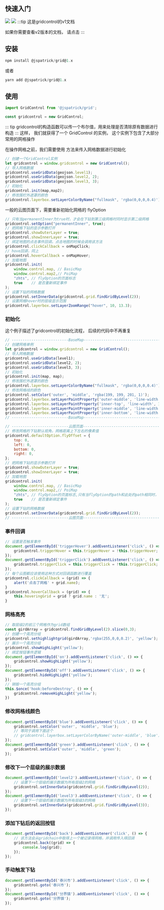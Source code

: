 ## 快速入门
![](https://img.shields.io/npm/v/@jspatrick/grid/latest)
![](https://badgen.net/npm/dw/@jspatrick/grid)
:::tip
这是gridcontrol的v1文档

如果你需要查看v2版本的文档，
请点击
<Href value="这里" path="/v2.x/" /> 
:::

## 安装

```javascript
npm install @jspatrick/grid@1.x
```
或者
```javascript
yarn add @jspatrick/grid@1.x
```

## 使用
```javascript
import GridControl from '@jspatrick/grid';

const gridcontrol = new GridControl;
```
::: tip
gridcontrol的构造函数可以传一个布尔值，用来处理是否清除原有数据进行构造
:::
这样， 我们就获得了一个 GridControl 的实例，
这个实例下包含了大部分常用的网格操作

在操作网格之前，我们需要使用 
<Href value="useGridData" path="/v1.x/Variable.html#usegriddata" /> 
方法来传入网格数据进行初始化
```javascript
// 创建一个GridControl实例
let gridcontrol = window.gridcontrol = new GridControl();
// 导入网格数据
gridcontrol.useGridData(geojson.level1);
gridcontrol.useGridData(geojson.level2, 2);
gridcontrol.useGridData(geojson.level3, 3);
// 初始化
gridcontrol.init(map,map2);
// 修改围栏外遮罩的颜色
gridcontrol.layerbox.setLayerColorByName("fullmask", 'rgba(0,0,0,0.4)');
```
一般的云图页面下，需要重新初始化网格的 flyOption
```javascript
// 只有当permanentInner为true时，才会在下钻到第三级网格时同时显示第二级网格
gridcontrol.setOption("permanentInner", true);
// 把网格下钻的显示参数打开
gridcontrol.showOuterLayer = true;
gridcontrol.showInnerLayer = true;
// 绑定地图的点击事件回调，点击地图的时候会调用该方法
gridcontrol.clickCallback = onMapClick;
// hove回调，同上
gridcontrol.hoverCallback = onMapHover;
// 加载地图
gridcontrol.init(
    window.control.map, // BasicMap
    window.control.map2,// PoiMap
    "zhts", // flyOption的页面标志
    true    // 是否重新绑定事件
);
// 设置下钻的网格数据
gridcontrol.setInnerData(gridcontrol.grid.findGridByLevel(2));
// 设置网格hover时的层级显示范围
gridcontrol.layerbox.setLayerZoomRange("hover", 10, 13.3);
```

### 初始化

这个例子描述了gridcontrol的初始化流程，
后续的代码中不再重复

<Mapbox >
<ExampleInit></ExampleInit>

```javascript
// --------------------------BaseMap-----------------------------------
// 创建网格单例
let gridcontrol = window.gridcontrol = new GridControl();
// 导入网格数据
gridcontrol.useGridData(level1);
gridcontrol.useGridData(level2, 2);
gridcontrol.useGridData(level3, 3);
// 初始化
gridcontrol.init(map, map);
// 修改围栏外遮罩的颜色
gridcontrol.layerbox.setLayerColorByName("fullmask", 'rgba(0,0,0,0.4)');
// 修改网格线的颜色
gridcontrol.setColor('outer', 'middle', 'rgba(199, 199, 201, 1)');
gridcontrol.layerbox.setLayerPaintProperty('outer-middle', 'line-width', 2);
gridcontrol.layerbox.setLayerPaintProperty('inner-top', 'line-width', 1);
gridcontrol.layerbox.setLayerPaintProperty('inner-middle', 'line-width', 2);
gridcontrol.layerbox.setLayerPaintProperty('inner-bottom', 'line-width', 2);
// --------------------------BaseMap-----------------------------------

// --------------------------云图页面-----------------------------------
// 修改网格的下钻默认视角，网格距离上下左右的像素值
gridcontrol.defaultOption.flyOffset = {
    top: 0,
    left: 0,
    bottom: 0,
    right: 0,
};
// 把网格下钻的显示参数打开
gridcontrol.showOuterLayer = true;
gridcontrol.showInnerLayer = true;
// 加载地图
gridcontrol.init(
    window.control.map, // BasicMap
    window.control.map2,// PoiMap
    "zhts", // flyOption的页面标志,只有当flyOption的path和此处的path相同时，flyOption才会生效
    true    // 是否重新绑定事件
);
// 设置下钻的网格数据
gridcontrol.setInnerData(gridcontrol.grid.findGridByLevel(2));
// --------------------------云图页面-----------------------------------
```
</Mapbox>

### 事件回调
<Mapbox>
<ExampleHandler></ExampleHandler>

```javascript
// 设置是否触发事件
document.getElementById('triggerHover').addEventListener('click', () => {
    gridcontrol.triggerHover = this.triggerHover = !this.triggerHover;
});
document.getElementById('triggerClick').addEventListener('click', () => {
    gridcontrol.triggerClick = this.triggerClick = !this.triggerClick;
});
// 每个云图都应该使用这种方式对回调函数进行覆盖
gridcontrol.clickCallback = (grid) => {
    alert('点击了网格' + grid.name);
}
gridcontrol.hoverCallback = (grid) => {
    this.hoveringGrid = grid ? grid.name : '无';
}
```
</Mapbox>

### 网格高亮

<Mapbox>
<ExampleHighlight></ExampleHighlight>

```javascript
// 取层级2的前三个网格作为grid数组
const girdArray = gridcontrol.findGridByLevel(2).slice(0,3);
// 创建一个高亮分组
gridcontrol.sethighlightgrid(girdArray,'rgba(255,0,0,0.2)', 'yellow');
// 展示一个高亮分组
gridcontrol.showHighLight('yellow');
// 绑定按钮事件逻辑
document.getElementById('on').addEventListener('click', () => {
    gridcontrol.showHighLight('yellow');
});
document.getElementById('off').addEventListener('click', () => {
    gridcontrol.hideHighLight('yellow');
});
// 销毁一个高亮分组
this.$once('hook:beforeDestroy', () => {
    gridcontrol.removeHighLight('yellow');
})
```
</Mapbox>

### 修改网格线颜色

<Mapbox>
<ExampleLineColor></ExampleLineColor>

```javascript
document.getElementById('blue').addEventListener('click', () => {
    gridcontrol.setColor('outer', 'middle', 'blue');
    // 等同于调用下面这个
    // gridcontrol.layerbox.setLayerColorByName('outer-middle', 'blue');
});
document.getElementById('green').addEventListener('click', () => {
    gridcontrol.setColor('outer', 'middle', 'green');
});
```
</Mapbox>

### 修改下一个层级的展示数据

<Mapbox>
<ExampleSetNextGridData></ExampleSetNextGridData>

```javascript
document.getElementById('level2').addEventListener('click', () => {
    // 设置下一个层级的展示数据为所有层级2的网格
    gridcontrol.setInnerData(gridcontrol.grid.findGridByLevel(2));
});
document.getElementById('level3').addEventListener('click', () => {
    // 设置下一个层级的展示数据为所有层级3的网格
    gridcontrol.setInnerData(gridcontrol.grid.findGridByLevel(3));
});
```
</Mapbox>

### 添加下钻后的返回按钮

<Mapbox>
<ExampleBack></ExampleBack>

```javascript
document.getElementById('back').addEventListener('click', () => {
    // 该方法会从gridchain中取得上一个被记录得网格，并调用传入得回调
    gridcontrol.back((grid) => {
        console.log(grid);
    });
});
```
</Mapbox>

### 手动触发下钻

<Mapbox>
<ExampleDrillDown></ExampleDrillDown>

```javascript
document.getElementById('泰兴市').addEventListener('click', () => {
    gridcontrol.goto('泰兴市');
});
document.getElementById('分界镇').addEventListener('click', () => {
    gridcontrol.goto('分界镇');
});
```
</Mapbox>
